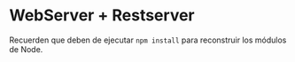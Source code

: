 # WebServer + Restserver


Recuerden que deben de ejecutar ``` npm install ``` para reconstruir los módulos de Node.